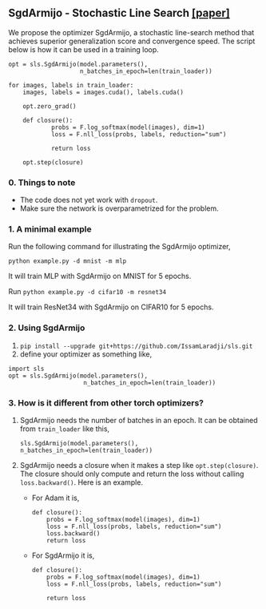 ## SgdArmijo - Stochastic Line Search [[paper]](https://arxiv.org/abs/1905.09997)

We propose the optimizer SgdArmijo, a stochastic line-search method 
that achieves superior generalization score and convergence speed. 
The script below is how it can be used in a training loop.

```
opt = sls.SgdArmijo(model.parameters(),
                    n_batches_in_epoch=len(train_loader))
                       
for images, labels in train_loader:
    images, labels = images.cuda(), labels.cuda()

    opt.zero_grad()
    
    def closure():
            probs = F.log_softmax(model(images), dim=1)
            loss = F.nll_loss(probs, labels, reduction="sum")
          
            return loss
            
    opt.step(closure)
```

### 0. Things to note
- The code does not yet work with `dropout`.
- Make sure the network is overparametrized for the problem.

### 1. A minimal example
Run the following command for illustrating the SgdArmijo optimizer,
```
python example.py -d mnist -m mlp
```

It will train MLP with SgdArmijo on MNIST for 5 epochs.

Run `python example.py -d cifar10 -m resnet34`

It will train ResNet34 with SgdArmijo on CIFAR10 for 5 epochs.


### 2. Using SgdArmijo
  1. `pip install --upgrade git+https://github.com/IssamLaradji/sls.git`
  2. define your optimizer as something like,
  ```
  import sls
  opt = sls.SgdArmijo(model.parameters(),
                       n_batches_in_epoch=len(train_loader))
  ```

### 3. How is it different from other torch optimizers?

1) SgdArmijo needs the number of batches in an epoch. It can be obtained from
`train_loader` like this,
    ```
    sls.SgdArmijo(model.parameters(), n_batches_in_epoch=len(train_loader))
    ```
2) SgdArmijo needs a closure when it makes a step like `opt.step(closure)`. The closure should only compute
and return the loss without calling `loss.backward()`. Here is an example.

    - For Adam it is, 
        ```
        def closure():
            probs = F.log_softmax(model(images), dim=1)
            loss = F.nll_loss(probs, labels, reduction="sum")
            loss.backward()
            return loss
        ```
        
    - For SgdArmijo it is, 
        ```
        def closure():
            probs = F.log_softmax(model(images), dim=1)
            loss = F.nll_loss(probs, labels, reduction="sum")
          
            return loss          
        ```


